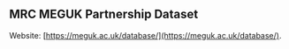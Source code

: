 MRC MEGUK Partnership Dataset
-----------------------------

Website: [https://meguk.ac.uk/database/](https://meguk.ac.uk/database/).
